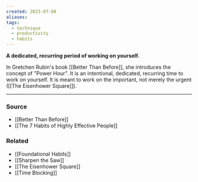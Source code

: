 ```yaml
---
created: 2023-07-08
aliases: 
tags:
  - technique
  - productivity
  - habits
---
```

**A dedicated, recurring period of working on yourself.**

In Gretchen Rubin's book [[Better Than Before]], she introduces the concept of "Power Hour". It is an intentional, dedicated, recurring time to work on yourself. It is meant to work on the important, not merely the urgent ([[The Eisenhower Square]]).

---

### Source
- [[Better Than Before]]
- [[The 7 Habits of Highly Effective People]]

### Related
- [[Foundational Habits]] 
- [[Sharpen the Saw]] 
- [[The Eisenhower Square]]
- [[Time Blocking]]